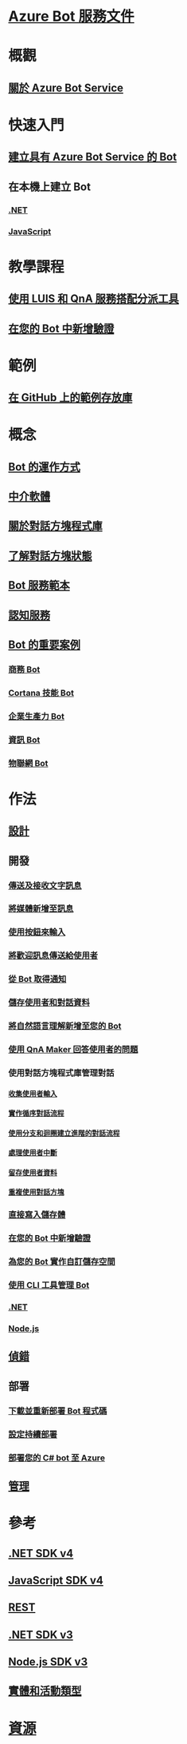 # [Azure Bot 服務文件](index.md)
# 概觀
## [關於 Azure Bot Service](bot-service-overview-introduction.md)
# 快速入門
## [建立具有 Azure Bot Service 的 Bot](~/bot-service-quickstart.md)
## 在本機上建立 Bot
### [.NET](dotnet/bot-builder-dotnet-sdk-quickstart.md)
### [JavaScript](javascript/bot-builder-javascript-quickstart.md)
# 教學課程
## [使用 LUIS 和 QnA 服務搭配分派工具](v4sdk/bot-builder-tutorial-dispatch.md)
## [在您的 Bot 中新增驗證](bot-builder-tutorial-authentication.md)
# 範例
## [在 GitHub 上的範例存放庫](https://github.com/Microsoft/BotBuilder-Samples/blob/master/readme.md)
# 概念
## [Bot 的運作方式](v4sdk/bot-builder-basics.md)
## [中介軟體](v4sdk/bot-builder-concept-middleware.md)
## [關於對話方塊程式庫](v4sdk/bot-builder-concept-dialog.md)
## [了解對話方塊狀態](v4sdk/bot-builder-dialog-state.md)
<!-- [Language understanding](v4sdk/bot-builder-concept-luis.md) -->
## [Bot 服務範本](bot-service-concept-templates.md)
## [認知服務](bot-service-concept-intelligence.md)
## [Bot 的重要案例](bot-service-scenario-overview.md)
### [商務 Bot](bot-service-scenario-commerce.md)
### [Cortana 技能 Bot](bot-service-scenario-cortana-skill.md)
### [企業生產力 Bot](bot-service-scenario-enterprise-productivity.md)
### [資訊 Bot](bot-service-scenario-informational.md)
### [物聯網 Bot](bot-service-scenario-internet-things.md)
# 作法 
## [設計](design/TOC.md)
## 開發
<!-- ## [Best practice for welcoming the user](v4sdk/bot-builder-welcome-user.md) -->
### [傳送及接收文字訊息](v4sdk/bot-builder-howto-send-messages.md)
### [將媒體新增至訊息](v4sdk/bot-builder-howto-add-media-attachments.md)
### [使用按鈕來輸入](v4sdk/bot-builder-howto-add-suggested-actions.md)
### [將歡迎訊息傳送給使用者](v4sdk/bot-builder-send-welcome-message.md)
<!-- ## [Add input hints to messages](v4sdk/bot-builder-howto-add-input-hints.md) -->
### [從 Bot 取得通知](v4sdk/bot-builder-howto-proactive-message.md)
<!-- ## [Save user input](v4sdk/bot-builder-primitive-prompts.md) -->
### [儲存使用者和對話資料](v4sdk/bot-builder-howto-v4-state.md) 
### [將自然語言理解新增至您的 Bot](v4sdk/bot-builder-howto-v4-luis.md)
### [使用 QnA Maker 回答使用者的問題](v4sdk/bot-builder-howto-qna.md)
### 使用對話方塊程式庫管理對話 
#### [收集使用者輸入](v4sdk/bot-builder-prompts.md)
#### [實作循序對話流程](v4sdk/bot-builder-dialog-manage-conversation-flow.md)
#### [使用分支和迴圈建立進階的對話流程](v4sdk/bot-builder-dialog-manage-complex-conversation-flow.md)
#### [處理使用者中斷](v4sdk/bot-builder-howto-handle-user-interrupt.md)
#### [留存使用者資料](v4sdk/bot-builder-tutorial-persist-user-inputs.md)
#### [重複使用對話方塊](v4sdk/bot-builder-compositcontrol.md)
### [直接寫入儲存體](v4sdk/bot-builder-howto-v4-storage.md)
### [在您的 Bot 中新增驗證](v4sdk/bot-builder-authentication.md)
### [為您的 Bot 實作自訂儲存空間](v4sdk/bot-builder-custom-storage.md)
### [使用 CLI 工具管理 Bot](bot-builder-tools.md)
### [.NET](dotnet/TOC.md)
### [Node.js](nodejs/TOC.md)
## [偵錯](debug/TOC.md)
## 部署
### [下載並重新部署 Bot 程式碼](bot-service-build-download-source-code.md)
### [設定持續部署](bot-service-build-continuous-deployment.md)
### [部署您的 C# bot 至 Azure](bot-builder-howto-deploy-azure.md)
## [管理](manage/TOC.md)
# 參考
## [.NET SDK v4](https://aka.ms/dotnetsdk4)
## [JavaScript SDK v4](https://aka.ms/jssdk4)
## [REST](rest-api/TOC.md)
## [.NET SDK v3](/dotnet/api/?view=botbuilder-3.12.2.4)
## [Node.js SDK v3](https://docs.botframework.com/en-us/node/builder/chat-reference/modules/_botbuilder_d_.html)
## [實體和活動類型](bot-service-activities-entities.md)
# [資源](resources/TOC.md)

